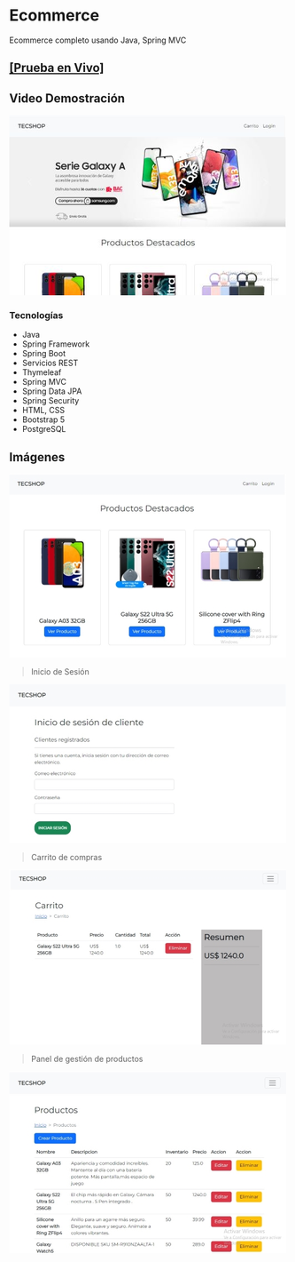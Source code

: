 # Ecommerce
Ecommerce completo usando Java, Spring MVC

## [[Prueba en Vivo]](https://ecommerce-deploy-production-d526.up.railway.app/ "Prueba en Vivo")

## Video Demostración

[![DemostracionVideo](https://github.com/pimentelomar6/ecommerce/blob/master/images/principal-1.jpg "DemostracionVideo")](https://youtu.be/kRbo_VTFL0I "DemostracionVideo")


### Tecnologías
- Java
- Spring Framework
- Spring Boot
- Servicios REST
- Thymeleaf
- Spring MVC
- Spring Data JPA
- Spring Security
- HTML, CSS
- Bootstrap 5
- PostgreSQL

## Imágenes
![](https://github.com/pimentelomar6/ecommerce/blob/master/images/principal-2.jpg)

>  Inicio de Sesión

![](https://github.com/pimentelomar6/ecommerce/blob/master/images/login.jpg)

>  Carrito de compras

![](https://github.com/pimentelomar6/ecommerce/blob/master/images/carrito.jpg)

>  Panel de gestión de productos

![](https://github.com/pimentelomar6/ecommerce/blob/master/images/products.jpg)

